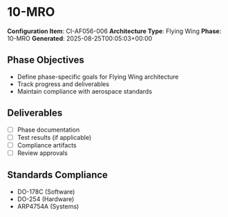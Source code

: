 # 10-MRO

**Configuration Item**: CI-AF056-006
**Architecture Type**: Flying Wing
**Phase**: 10-MRO
**Generated**: 2025-08-25T00:05:03+00:00

## Phase Objectives
- Define phase-specific goals for Flying Wing architecture
- Track progress and deliverables
- Maintain compliance with aerospace standards

## Deliverables
- [ ] Phase documentation
- [ ] Test results (if applicable)
- [ ] Compliance artifacts
- [ ] Review approvals

## Standards Compliance
- DO-178C (Software)
- DO-254 (Hardware)
- ARP4754A (Systems)
